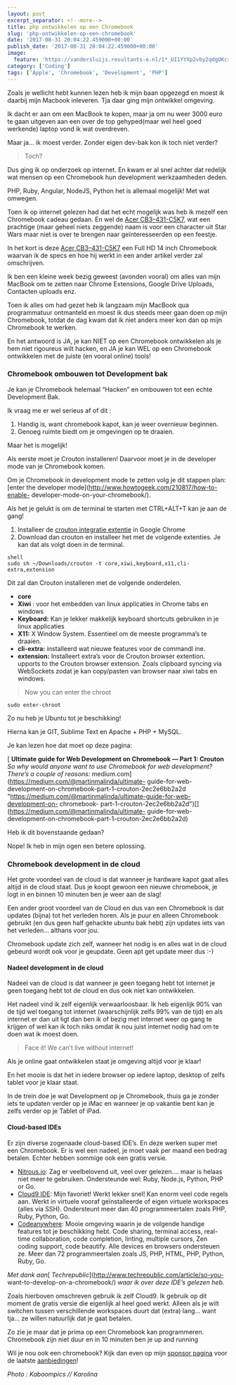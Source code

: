 ```yaml
---
layout: post
excerpt_separator: <!--more-->
title: php ontwikkelen op een Chromebook
slug: 'php-ontwikkelen-op-een-chromebook'
date: '2017-08-31 20:04:22.459000+00:00'
publish_date: '2017-08-31 20:04:22.459000+00:00'
image:
  feature: 'https://vandersluijs.resultants-e.nl/1*_UI1YYXp2vby2qdgUKcsyA.jpeg'
category: ['Coding']
tags: ['Apple', 'Chromebook', 'Development', 'PHP']
---
```

Zoals je wellicht hebt kunnen lezen heb ik mijn baan opgezegd en moest ik
daarbij mijn Macbook inleveren. Tja daar ging mijn ontwikkel omgeving.

Ik dacht er aan om een MacBook te kopen, maar ja om nu weer 3000 euro te gaan
uitgeven aan een over de top gehyped(maar wel heel goed werkende) laptop vond
ik wat overdreven.
<!--more-->
Maar ja… ik moest verder. Zonder eigen dev-bak kon ik toch niet verder?

> Toch?

Dus ging ik op onderzoek op internet. En kwam er al snel achter dat redelijk
wat mensen op een Chromebook hun development werkzaamheden deden.

PHP, Ruby, Angular, NodeJS, Python het is allemaal mogelijk! Met wat omwegen.

Toen ik op internet gelezen had dat het echt mogelijk was heb ik mezelf een
Chromebook cadeau gedaan. En wel de [Acer
CB3–431-C5K7](https://partner.bol.com/click/click?p=2&t=url&s=33431&f=TXL&url=https%3A%2F%2Fwww.bol.com%2Fnl%2Fp%2Facer-14-cb3-431-c5k7-chromebook-14-inch%2F9200000057985519%2F&name=Acer%2014%20CB3-431-C5K7%20-%20Chromebook%20-%2014%20Inch),
wat een prachtige (maar geheel niets zeggende) naam is voor een character uit
Star Wars maar niet is over te brengen naar geïnteresseerden op een feestje.

In het kort is deze [Acer
CB3–431-C5K7](https://partner.bol.com/click/click?p=2&t=url&s=33431&f=TXL&url=https%3A%2F%2Fwww.bol.com%2Fnl%2Fs%2Fchromebook%2F&name=chromebook%20Computer%20kopen%3F%20Alle%20Computers%20online)
een Full HD 14 inch Chromebook waarvan ik de specs en hoe hij werkt in een
ander artikel verder zal omschrijven.

Ik ben een kleine week bezig geweest (avonden vooral) om alles van mijn
MacBook om te zetten naar Chrome Extensions, Google Drive Uploads, Contacten
uploads enz.

Toen ik alles om had gezet heb ik langzaam mijn MacBook qua programmatuur
ontmanteld en moest ik dus steeds meer gaan doen op mijn Chromebook, totdat de
dag kwam dat ik niet anders meer kon dan op mijn Chromebook te werken.

En het antwoord is JA, je kan NIET op een Chromebook ontwikkelen als je hem
niet rigoureus wilt hacken, en JA je kan WEL op een Chromebook ontwikkelen met
de juiste (en vooral online) tools!

### Chromebook ombouwen tot Development bak

Je kan je Chromebook helemaal “Hacken” en ombouwen tot een echte Development
Bak.

Ik vraag me er wel serieus af of dit :

  1. Handig is, want chromebook kapot, kan je weer overnieuw beginnen.
  2. Genoeg ruimte biedt om je omgevingen op te draaien.

Maar het is mogelijk!

Als eerste moet je Crouton installeren! Daarvoor moet je in de developer mode
van je Chromebook komen.

Om je Chromebook in development mode te zetten volg je dit stappen plan:
[enter the developer mode](http://www.howtogeek.com/210817/how-to-enable-
developer-mode-on-your-chromebook/).

Als het je gelukt is om de terminal te starten met CTRL+ALT+T kan je aan de
gang!

  1. Installeer de [crouton integratie extentie](https://chrome.google.com/webstore/detail/crouton-integration/gcpneefbbnfalgjniomfjknbcgkbijom) in Google Chrome
  2. Download dan crouton en installeer het met de volgende extenties. Je kan dat als volgt doen in de terminal.

    
    
    shell  
    sudo sh ~/Downloads/crouton -t core,xiwi,keyboard,x11,cli-extra,extension

Dit zal dan Crouton installeren met de volgende onderdelen.

  *  **core**
  *  **Xiwi** : voor het embedden van linux applicaties in Chrome tabs en windows
  *  **Keyboard:** Kan je lekker makkelijk keyboard shortcuts gebruiken in je linux applicaties
  *  **X11:** X Window System. Essentieel om de meeste programma’s te draaien.
  *  **cli-extra:** installeerd wat nieuwe features voor de commandl ine.
  *  **extension:** Installeert extra’s voor de Crouton browser extention. upports to the Crouton browser extension. Zoals clipboard syncing via WebSockets zodat je kan copy/pasten van browser naar xiwi tabs en windows.

> Now you can enter the chroot

    
    
    sudo enter-chroot

Zo nu heb je Ubuntu tot je beschikking!

Hierna kan je GIT, Sublime Text en Apache + PHP + MySQL.

Je kan lezen hoe dat moet op deze pagina:

[ **Ultimate guide for Web Development on Chromebook — Part 1: Crouton**  
 _So why would anyone want to use Chromebook for web development? There’s a
couple of reasons:_ medium.com](https://medium.com/@martinmalinda/ultimate-
guide-for-web-development-on-chromebook-part-1-crouton-2ec2e6bb2a2d
"https://medium.com/@martinmalinda/ultimate-guide-for-web-development-on-
chromebook-
part-1-crouton-2ec2e6bb2a2d")[](https://medium.com/@martinmalinda/ultimate-
guide-for-web-development-on-chromebook-part-1-crouton-2ec2e6bb2a2d)

Heb ik dit bovenstaande gedaan?

Nope! Ik heb in mijn ogen een betere oplossing.

### Chromebook development in de cloud

Het grote voordeel van de cloud is dat wanneer je hardware kapot gaat alles
altijd in de cloud staat. Dus je koopt gewoon een nieuwe chromebook, je logt
in en binnen 10 minuten ben je weer aan de slag!

Een ander groot voordeel van de Cloud en dus van een Chromebook is dat updates
(bijna) tot het verleden horen. Als je puur en alleen Chromebook gebruikt (en
dus geen half gehackte ubuntu bak hebt) zijn updates iets van het verleden…
althans voor jou.

Chromebook update zich zelf, wanneer het nodig is en alles wat in de cloud
gebeurd wordt ook voor je geupdate. Geen apt get update meer dus :-)

#### Nadeel development in de cloud

Nadeel van de cloud is dat wanneer je geen toegang hebt tot internet je geen
toegang hebt tot de cloud en dus ook niet kan ontwikkelen.

Het nadeel vind ik zelf eigenlijk verwaarloosbaar. Ik heb eigenlijk 90% van de
tijd wel toegang tot internet (waarschijnlijk zelfs 99% van de tijd) en als
internet er dan uit ligt dan ben ik of bezig met internet weer op gang te
krijgen of wel kan ik toch niks omdat ik nou juist internet nodig had om te
doen wat ik moest doen.

> Face it! We can’t live without internet!

Als je online gaat ontwikkelen staat je omgeving altijd voor je klaar!

En het mooie is dat het in iedere browser op iedere laptop, desktop of zelfs
tablet voor je klaar staat.

In de trein doe je wat Development op je Chromebook, thuis ga je zonder iets
te updaten verder op je iMac en wanneer je op vakantie bent kan je zelfs
verder op je Tablet of iPad.

#### Cloud-based IDEs

Er zijn diverse zogenaade cloud-based IDE’s. En deze werken super met een
Chromebook. Er is wel een nadeel, je moet vaak per maand een bedrag betalen.
Echter hebben sommige ook een gratis versie.

  * [Nitrous.io](https://www.nitrous.io/): Zag er veelbelovend uit, veel over gelezen…. maar is helaas niet meer te gebruiken. Ondersteunde wel: Ruby, Node.js, Python, PHP or Go.
  * [Cloud9 IDE](https://c9.io/): Mijn favoriet! Werkt lekker snel! Kan enorm veel code regels aan. Werkt in virtuele vooraf geïnstalleerde of eigen virtuele workspaces (alles via SSH). Ondersteunt meer dan 40 programmeertalen zoals PHP, Ruby, Python, Go.
  * [Codeanywhere](https://codeanywhere.com/): Mooie omgeving waarin je de volgende handige features tot je beschikking hebt. Code sharing, terminal access, real-time collaboration, code completion, linting, multiple cursors, Zen coding support, code beautify. Alle devices en browsers ondersteuen ze. Meer dan 72 programmeertalen zoals JS, PHP, HTML, PHP, Python, Ruby, Go.

 _Met dank aan_[ _Techrepublic_](http://www.techrepublic.com/article/so-you-
want-to-develop-on-a-chromebook/) _waar ik over deze IDE’s gelezen heb._

Zoals hierboven omschreven gebruik ik zelf Cloud9. Ik gebruik op dit moment de
gratis versie die eigenlijk al heel goed werkt. Alleen als je wilt switchen
tussen verschillende workspaces duurt dat (extra) lang… want tja… ze willen
natuurlijk dat je gaat betalen.

Zo zie je maar dat je prima op een Chromebook kan programmeren. Chromebook
zijn niet duur en in 10 minuten ben je up and running

Wil je nou ook een chromebook? Kijk dan even op mijn [sponsor
pagina](https://partner.bol.com/click/click?p=2&t=url&s=33431&f=TXL&url=https%3A%2F%2Fwww.bol.com%2Fnl%2Fs%2Fchromebook%2F&name=chromebook%20Computer%20kopen%3F%20Alle%20Computers%20online)
voor de laatste
[aanbiedingen](https://partner.bol.com/click/click?p=2&t=url&s=33431&f=TXL&url=https%3A%2F%2Fwww.bol.com%2Fnl%2Fs%2Fchromebook%2F&name=chromebook%20Computer%20kopen%3F%20Alle%20Computers%20online)!

 _Photo : Kaboompics // Karolina_

